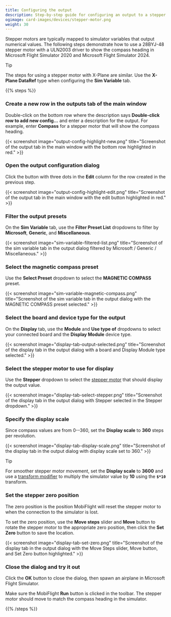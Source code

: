 ```yaml
---
title: Configuring the output
description: Step-by-step guide for configuring an output to a stepper motor in MobiFlight.
ogimage: card-images/devices/stepper-motor.png
weight: 30
---
```


Stepper motors are typically mapped to simulator variables that output numerical values. The following steps demonstrate how to use a 28BYJ-48 stepper motor with a ULN2003 driver to show the compass heading in Microsoft Flight Simulator 2020 and Microsoft Flight Simulator 2024.

> [!TIP]
> The steps for using a stepper motor with X-Plane are similar. Use the **X-Plane DataRef** type when configuring the **Sim Variable** tab.

{{% steps %}}

### Create a new row in the outputs tab of the main window

Double-click on the bottom row where the description says **Double-click row to add new config...** and enter a description for the output. For example, enter **Compass** for a stepper motor that will show the compass heading.

{{< screenshot image="output-config-highlight-new.png" title="Screenshot of the output tab in the main window with the bottom row highlighted in red." >}}

### Open the output configuration dialog

Click the button with three dots in the **Edit** column for the row created in the previous step.

{{< screenshot image="output-config-highlight-edit.png" title="Screenshot of the output tab in the main window with the edit button highlighted in red." >}}

### Filter the output presets

On the **Sim Variable** tab, use the **Filter Preset List** dropdowns to filter by **Microsoft**, **Generic**, and **Miscellaneous**.

{{< screenshot image="sim-variable-filtered-list.png" title="Screenshot of the sim variable tab in the output dialog filtered by Microsoft / Generic / Miscellaneous." >}}

### Select the magnetic compass preset

Use the **Select Preset** dropdown to select the **MAGNETIC COMPASS** preset.

{{< screenshot image="sim-variable-magnetic-compass.png" title="Screenshot of the sim variable tab in the output dialog with the MAGNETIC COMPASS preset selected." >}}

### Select the board and device type for the output

On the **Display** tab, use the **Module** and **Use type of** dropdowns to select your connected board and the **Display Module** device type.

{{< screenshot image="display-tab-output-selected.png" title="Screenshot of the display tab in the output dialog with a board and Display Module type selected." >}}

### Select the stepper motor to use for display

Use the **Stepper** dropdown to select the [stepper motor](/devices/stepper-motor/adding-device) that should display the output value.

{{< screenshot image="display-tab-select-stepper.png" title="Screenshot of the display tab in the output dialog with Stepper selected in the Stepper dropdown." >}}

### Specify the display scale

Since compass values are from 0--360, set the **Display scale** to **360** steps per revolution.

{{< screenshot image="display-tab-display-scale.png" title="Screenshot of the display tab in the output dialog with display scale set to 360." >}}

> [!TIP]
> For smoother stepper motor movement, set the **Display scale** to **3600** and use a [transform modifier](/guides/modifiers/transform/) to multiply the simulator value by **10** using the **`$*10`** transform.

### Set the stepper zero position

The zero position is the position MobiFlight will reset the stepper motor to when the connection to the simulator is lost.

To set the zero position, use the **Move steps** slider and **Move** button to rotate the stepper motor to the appropriate zero position, then click the **Set Zero** button to save the location.

{{< screenshot image="display-tab-set-zero.png" title="Screenshot of the display tab in the output dialog with the Move Steps slider, Move button, and Set Zero button highlighted." >}}

### Close the dialog and try it out

Click the **OK** button to close the dialog, then spawn an airplane in Microsoft Flight Simulator.

Make sure the MobiFlight **Run** button is clicked in the toolbar. The stepper motor should move to match the compass heading in the simulator.

{{% /steps %}}
